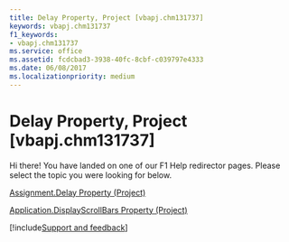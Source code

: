 ```yaml
---
title: Delay Property, Project [vbapj.chm131737]
keywords: vbapj.chm131737
f1_keywords:
- vbapj.chm131737
ms.service: office
ms.assetid: fcdcbad3-3938-40fc-8cbf-c039797e4333
ms.date: 06/08/2017
ms.localizationpriority: medium
---
```



# Delay Property, Project [vbapj.chm131737]

Hi there! You have landed on one of our F1 Help redirector pages. Please select the topic you were looking for below.

[Assignment.Delay Property (Project)](https://msdn.microsoft.com/library/55b07677-2937-90f8-aa71-314732f27354%28Office.15%29.aspx)

[Application.DisplayScrollBars Property (Project)](https://msdn.microsoft.com/library/4c8e2aa3-3d85-94c8-d1ce-67586b78e7e7%28Office.15%29.aspx)

[!include[Support and feedback](~/includes/feedback-boilerplate.md)]